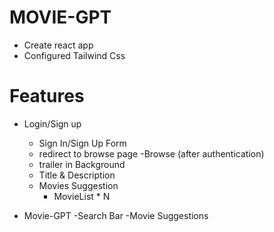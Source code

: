# MOVIE-GPT

- Create react app
- Configured Tailwind Css





# Features

- Login/Sign up
     - Sign In/Sign Up Form
     - redirect to browse page
-Browse (after authentication)
     - trailer in Background
     - Title & Description
     - Movies Suggestion
         - MovieList * N

- Movie-GPT
     -Search Bar
     -Movie Suggestions              